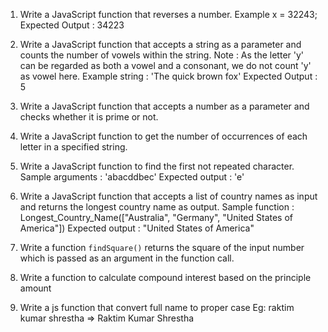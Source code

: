 1. Write a JavaScript function that reverses a number.
   Example x = 32243;
   Expected Output : 34223

2. Write a JavaScript function that accepts a string as a parameter and counts the number of vowels within the string.
   Note : As the letter 'y' can be regarded as both a vowel and a consonant, we do not count 'y' as vowel here.
   Example string : 'The quick brown fox'
   Expected Output : 5

3. Write a JavaScript function that accepts a number as a parameter and checks whether it is prime or not.

4. Write a JavaScript function to get the number of occurrences of each letter in a specified string.

5. Write a JavaScript function to find the first not repeated character.
   Sample arguments : 'abacddbec'
   Expected output : 'e'

6. Write a JavaScript function that accepts a list of country names as input and returns the longest country name as output.
   Sample function : Longest_Country_Name(["Australia", "Germany", "United States of America"])
   Expected output : "United States of America"

7. Write a function `findSquare()` returns the square of the input number which is passed as an argument in the function call.

8. Write a function to calculate compound interest based on the principle amount

9. Write a js function that convert full name to proper case
   Eg: raktim kumar shrestha => Raktim Kumar Shrestha
